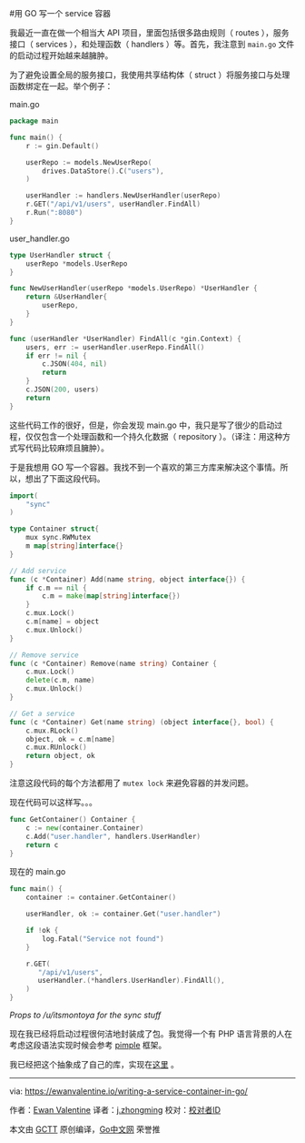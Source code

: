 #用 GO 写一个 service 容器

我最近一直在做一个相当大 API 项目，里面包括很多路由规则（ routes ），服务接口（ services ），和处理函数（ handlers ）等。首先，我注意到 `main.go` 文件的启动过程开始越来越臃肿。

为了避免设置全局的服务接口，我使用共享结构体（ struct ）将服务接口与处理函数绑定在一起。举个例子：  

 main.go
```go
package main

func main() {
    r := gin.Default()

    userRepo := models.NewUserRepo(
        drives.DataStore().C("users"),
    )

    userHandler := handlers.NewUserHandler(userRepo)
    r.GET("/api/v1/users", userHandler.FindAll)
    r.Run(":8080")
}
```
user_handler.go
```go
type UserHandler struct {  
    userRepo *models.UserRepo
}

func NewUserHandler(userRepo *models.UserRepo) *UserHandler {  
    return &UserHandler{
        userRepo,
    }
}

func (userHandler *UserHandler) FindAll(c *gin.Context) {  
    users, err := userHandler.userRepo.FindAll()
    if err != nil {
        c.JSON(404, nil)
        return
    }
    c.JSON(200, users)
    return
}
```
这些代码工作的很好，但是，你会发现 main.go 中，我只是写了很少的启动过程，仅仅包含一个处理函数和一个持久化数据（ repository ）。（译注：用这种方式写代码比较麻烦且臃肿）。  

于是我想用 GO 写一个容器。我找不到一个喜欢的第三方库来解决这个事情。所以，想出了下面这段代码。
```go
import(  
    "sync"
) 

type Container struct{  
    mux sync.RWMutex
    m map[string]interface{}
}

// Add service
func (c *Container) Add(name string, object interface{}) {  
    if c.m == nil {
        c.m = make(map[string]interface{})
    }    
    c.mux.Lock()
    c.m[name] = object
    c.mux.Unlock()
}

// Remove service
func (c *Container) Remove(name string) Container {  
    c.mux.Lock()
    delete(c.m, name)
    c.mux.Unlock()
}

// Get a service
func (c *Container) Get(name string) (object interface{}, bool) {  
    c.mux.RLock()
    object, ok = c.m[name]
    c.mux.RUnlock()
    return object, ok
}
```
注意这段代码的每个方法都用了 `mutex lock` 来避免容器的并发问题。

现在代码可以这样写。。。
```go
func GetContainer() Container {  
    c := new(container.Container)
    c.Add("user.handler", handlers.UserHandler)
    return c 
}
```

现在的 main.go
```go
func main() {  
    container := container.GetContainer()

    userHandler, ok := container.Get("user.handler")

    if !ok {
        log.Fatal("Service not found")    
    }

    r.GET(
       "/api/v1/users", 
       userHandler.(*handlers.UserHandler).FindAll(),
    )
}
```
_Props to /u/itsmontoya for the sync stuff_

现在我已经将启动过程很何洁地封装成了包。我觉得一个有 PHP 语言背景的人在考虑这段语法实现时候会参考 [pimple](http://pimple.sensiolabs.org/) 框架。

我已经把这个抽象成了自己的库，实现在[这里](https://github.com/EwanValentine/Vertebrae) 。

----------------

via: https://ewanvalentine.io/writing-a-service-container-in-go/

作者：[Ewan Valentine](https://ewanvalentine.io/author/ewan/)
译者：[j.zhongming](https://github.com/j.zhongming)
校对：[校对者ID](https://github.com/校对者ID)

本文由 [GCTT](https://github.com/studygolang/GCTT) 原创编译，[Go中文网](https://studygolang.com/) 荣誉推
